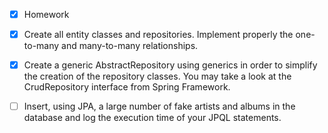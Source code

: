 - [x] Homework

- [x] Create all entity classes and repositories. Implement properly the one-to-many and many-to-many relationships.
- [x] Create a generic AbstractRepository using generics in order to simplify the creation of the repository classes. You may take a look at the CrudRepository interface from Spring Framework.
- [ ] Insert, using JPA, a large number of fake artists and albums in the database and log the execution time of your JPQL statements.
